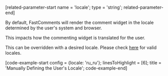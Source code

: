 [related-parameter-start name = 'locale'; type = 'string'; related-parameter-end]

By default, FastComments will render the comment widget in the locale determined by the user's system and browser.

This impacts how the commenting widget is translated for the user.

This can be overridden with a desired locale. Please check <a href="https://github.com/FastComments/fastcomments-typescript/blob/main/src/fast-comments-comment-widget-config.ts#L53" target="_blank">here</a> for valid locales.

[code-example-start config = {locale: 'ru_ru'}; linesToHighlight = [6]; title = 'Manually Defining the User\'s Locale'; code-example-end]
